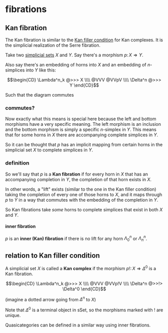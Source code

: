 # fibrations

## Kan fibration

The Kan fibration is similar to the [Kan filler condition](./simplicial-sets.md) for Kan complexes. It is the simplicial realization of the Serre fibration.

Take two [simplicial sets](./simplicial-sets.html) $X$ and $Y$. Say there's a morphism $p\colon X \Rightarrow Y$. 

Also say there's an embedding of horns into $X$ and an embedding of $n$-simplices into $Y$ like this:

$$\begin{CD}
\Lambda^n_k @>>> X \\\\
@VVV @VVpV \\\\
\Delta^n @>>> Y
\end{CD}$$

Such that the diagram commutes

### commutes?

Now exactly what this means is special here because the left and bottom morphisms have a very specific meaning. The left morphism is an inclusion and the bottom morphism is simply a specific $n$-simplex in $Y$. This means that for some horns in $X$ there are accompanying complete simplices in $Y$.

So it can be thought that $p$ has an implicit mapping from certain horns in the simplicial set $X$ to complete simplices in $Y$.

### definition

So we'll say that $p$ is a **Kan fibration** if for every horn in $X$ that has an accompanying completion in $Y$, the completion of that horn exists in $X$.

In other words, a "lift" exists (similar to the one in the Kan filler condition) taking the completion of every one of those horns to $X$, and it maps through $p$ to $Y$ in a way that commutes with the embedding of the completion in $Y$.

So Kan fibrations take *some* horns to complete simplices that exist in both $X$ and $Y$.

#### inner fibration

$p$ is an **inner (Kan) fibration** if there is no lift for any horn $\Lambda^n_0$ or $\Lambda^n_n$.

## relation to Kan filler condition

A simplicial set $X$ is called a **Kan complex** if the morphism $p!\colon X \Rightarrow \Delta^0$ is a Kan fibration.

$$\begin{CD}
\Lambda^n_k @>>> X \\\\
@VVV @VVp!V \\\\
\Delta^n @>>!> \Delta^0
\end{CD}$$

(imagine a dotted arrow going from $\Delta^n$ to $X$)

Note that $\Delta^0$ is a terminal object in $\mathrm{sSet}$, so the morphisms marked with $!$ are unique.

Quasicategories can be defined in a similar way using inner fibrations.

